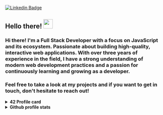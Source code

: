 
[![Linkedin Badge](https://img.shields.io/badge/-LinkedIn-0e76a8?style=flat-square&logo=Linkedin&logoColor=white)](https://www.linkedin.com/in/ilyas-sifedine/)

## Hello there! <img src="https://raw.githubusercontent.com/MartinHeinz/MartinHeinz/master/wave.gif" width="30px">

### Hi there! I'm a Full Stack Developer with a focus on JavaScript and its ecosystem. Passionate about building high-quality, interactive web applications. With over three years of experience in the field, I have a strong understanding of modern web development practices and a passion for continuously learning and growing as a developer.

### Feel free to take a look at my projects and if you want to get in touch, don't hesitate to reach out!



<details>	
  <summary><b>42 Profile card</summary>

  <br />
<img src="https://badge.mediaplus.ma/greenbinary/isifeddi" alt="isifeddi's 42 stats" />
</details>
<details>	
  <summary><b>Github profile stats</b></summary>
  <br />
  <img height="180em" src="https://github-profile-summary-cards.vercel.app/api/cards/profile-details?username=isifeddi&theme=2077" />
  <br/>
  <img height="180em" src="https://github-profile-summary-cards.vercel.app/api/cards/productive-time?username=isifeddi&theme=2077"/>
  <img height="180em" src="https://github-profile-summary-cards.vercel.app/api/cards/stats?username=isifeddi&theme=2077"/>
  <br/>
  <img height="180em" src="https://github-profile-summary-cards.vercel.app/api/cards/repos-per-language?username=isifeddi&theme=2077"/>
  <img height="180em" src="https://github-profile-summary-cards.vercel.app/api/cards/most-commit-language?username=isifeddi&theme=2077"/>

  [![Top Langs](https://github-readme-stats.vercel.app/api/top-langs/?username=isifeddi&langs_count=5&theme=2077&hide=c,html,Makefile)](https://github.com/anuraghazra/github-readme-stats)

</details>

